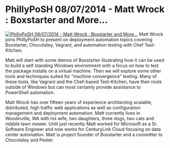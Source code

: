 ﻿# PhillyPoSH 08/07/2014 - Matt Wrock : Boxstarter and More...

[![PhillyPoSH 08/07/2014 - Matt Wrock : Boxstarter and More...](https://i4.ytimg.com/vi/olY1g07E8mk/hqdefault.jpg "PhillyPoSH 08/07/2014 - Matt Wrock : Boxstarter and More...")](https://www.youtube.com/watch?v=olY1g07E8mk)
Matt Wrock joins PhillyPoSH to present on deployment automation topics covering Boxstarter, Chocolatey, Vagrant, and automation testing with Chef Test-Kitchen.

Matt will start with some demos of Boxstarter illustrating how it can be used to build a self standing Windows environment with a focus on how to test the package installs on a virtual machine. Then we will explore some other tools and techniques suited for “machine convergence” testing. Many of these tools, like Vagrant and the Chef-based Test-Kitchen, have their roots outside of Windows but can most certainly provide assistance to PowerShell automation.

Matt Wrock has over fifteen years of experience architecting scalable, distributed, high traffic web applications as well as configuration management and deployment automation. Matt currently lives in Woodinville, WA with his wife, two daughters, three dogs, two cats and ridable lawn mower. Until just recently Matt worked for Microsoft as a Sr. Software Engineer and now works for CenturyLink Cloud focusing on data center automation. Matt is project founder of Boxstarter and a committer to Chocolatey and Pester.


